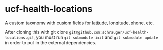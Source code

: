 # ucf-health-locations
A custom taxonomy with custom fields for latitude, longitude, phone, etc.

After cloning this with git clone `git@github.com:schrauger/ucf-health-locations.git`, you must run `git submodule init` and `git submodule update` in order to pull in the external dependencies.
